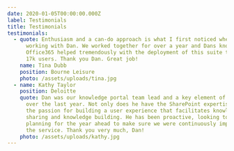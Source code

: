 ```yaml
---
date: 2020-01-05T00:00:00.000Z
label: Testimonials
title: Testimonials
testimonials:
  - quote: Enthusiasm and a can-do approach is what I first noticed when I started
      working with Dan. We worked together for over a year and Dans knowledge of
      Office365 helped tremendously with the deployment of this suite to some
      17k users. Thank you Dan. Great job!
    name: Tina Dubb
    position: Bourne Leisure
    photo: /assets/uploads/tina.jpg
  - name: Kathy Taylor
    position: Deloitte
    quote: Dan was our knowledge portal team lead and a key element of our success
      over the last year. Not only does he have the SharePoint expertise, he has
      the passion for building a user experience that facilitates knowledge
      sharing and knowledge building. He has been proactive, looking to and
      planning for the year ahead to make sure we were continuously improving
      the service. Thank you very much, Dan!
    photo: /assets/uploads/kathy.jpg
---
```

